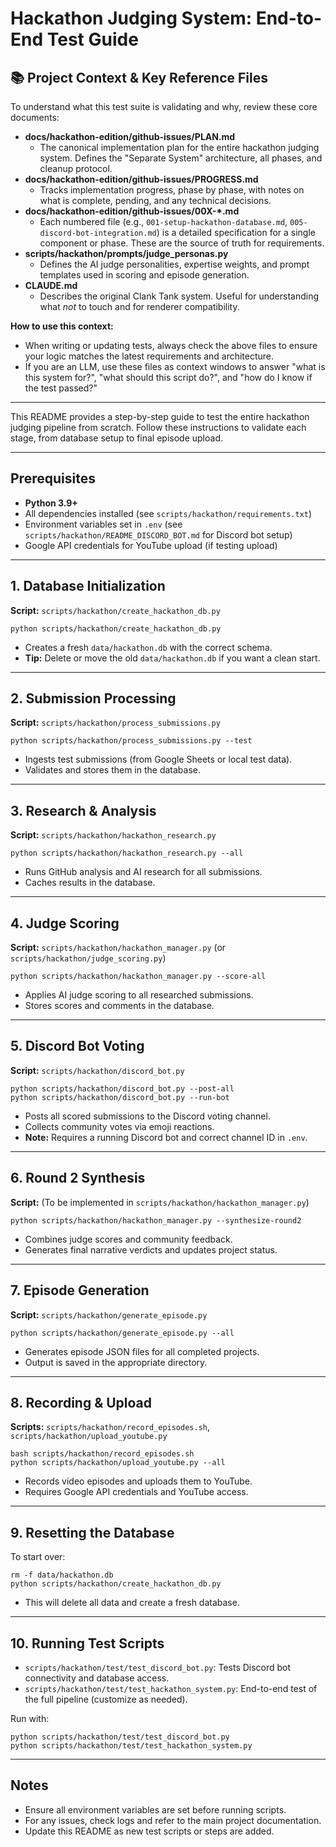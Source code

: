 # Hackathon Judging System: End-to-End Test Guide

## 📚 Project Context & Key Reference Files

To understand what this test suite is validating and why, review these core documents:

- **docs/hackathon-edition/github-issues/PLAN.md**
  - The canonical implementation plan for the entire hackathon judging system. Defines the "Separate System" architecture, all phases, and cleanup protocol.
- **docs/hackathon-edition/github-issues/PROGRESS.md**
  - Tracks implementation progress, phase by phase, with notes on what is complete, pending, and any technical decisions.
- **docs/hackathon-edition/github-issues/00X-*.md**
  - Each numbered file (e.g., `001-setup-hackathon-database.md`, `005-discord-bot-integration.md`) is a detailed specification for a single component or phase. These are the source of truth for requirements.
- **scripts/hackathon/prompts/judge_personas.py**
  - Defines the AI judge personalities, expertise weights, and prompt templates used in scoring and episode generation.
- **CLAUDE.md**
  - Describes the original Clank Tank system. Useful for understanding what *not* to touch and for renderer compatibility.

**How to use this context:**
- When writing or updating tests, always check the above files to ensure your logic matches the latest requirements and architecture.
- If you are an LLM, use these files as context windows to answer "what is this system for?", "what should this script do?", and "how do I know if the test passed?"

---

This README provides a step-by-step guide to test the entire hackathon judging pipeline from scratch. Follow these instructions to validate each stage, from database setup to final episode upload.

---

## Prerequisites

- **Python 3.9+**
- All dependencies installed (see `scripts/hackathon/requirements.txt`)
- Environment variables set in `.env` (see `scripts/hackathon/README_DISCORD_BOT.md` for Discord bot setup)
- Google API credentials for YouTube upload (if testing upload)

---

## 1. Database Initialization

**Script:** `scripts/hackathon/create_hackathon_db.py`

```
python scripts/hackathon/create_hackathon_db.py
```
- Creates a fresh `data/hackathon.db` with the correct schema.
- **Tip:** Delete or move the old `data/hackathon.db` if you want a clean start.

---

## 2. Submission Processing

**Script:** `scripts/hackathon/process_submissions.py`

```
python scripts/hackathon/process_submissions.py --test
```
- Ingests test submissions (from Google Sheets or local test data).
- Validates and stores them in the database.

---

## 3. Research & Analysis

**Script:** `scripts/hackathon/hackathon_research.py`

```
python scripts/hackathon/hackathon_research.py --all
```
- Runs GitHub analysis and AI research for all submissions.
- Caches results in the database.

---

## 4. Judge Scoring

**Script:** `scripts/hackathon/hackathon_manager.py` (or `scripts/hackathon/judge_scoring.py`)

```
python scripts/hackathon/hackathon_manager.py --score-all
```
- Applies AI judge scoring to all researched submissions.
- Stores scores and comments in the database.

---

## 5. Discord Bot Voting

**Script:** `scripts/hackathon/discord_bot.py`

```
python scripts/hackathon/discord_bot.py --post-all
python scripts/hackathon/discord_bot.py --run-bot
```
- Posts all scored submissions to the Discord voting channel.
- Collects community votes via emoji reactions.
- **Note:** Requires a running Discord bot and correct channel ID in `.env`.

---

## 6. Round 2 Synthesis

**Script:** (To be implemented in `scripts/hackathon/hackathon_manager.py`)

```
python scripts/hackathon/hackathon_manager.py --synthesize-round2
```
- Combines judge scores and community feedback.
- Generates final narrative verdicts and updates project status.

---

## 7. Episode Generation

**Script:** `scripts/hackathon/generate_episode.py`

```
python scripts/hackathon/generate_episode.py --all
```
- Generates episode JSON files for all completed projects.
- Output is saved in the appropriate directory.

---

## 8. Recording & Upload

**Scripts:** `scripts/hackathon/record_episodes.sh`, `scripts/hackathon/upload_youtube.py`

```
bash scripts/hackathon/record_episodes.sh
python scripts/hackathon/upload_youtube.py --all
```
- Records video episodes and uploads them to YouTube.
- Requires Google API credentials and YouTube access.

---

## 9. Resetting the Database

To start over:

```
rm -f data/hackathon.db
python scripts/hackathon/create_hackathon_db.py
```
- This will delete all data and create a fresh database.

---

## 10. Running Test Scripts

- `scripts/hackathon/test/test_discord_bot.py`: Tests Discord bot connectivity and database access.
- `scripts/hackathon/test/test_hackathon_system.py`: End-to-end test of the full pipeline (customize as needed).

Run with:
```
python scripts/hackathon/test/test_discord_bot.py
python scripts/hackathon/test/test_hackathon_system.py
```

---

## Notes
- Ensure all environment variables are set before running scripts.
- For any issues, check logs and refer to the main project documentation.
- Update this README as new test scripts or steps are added.

